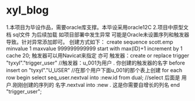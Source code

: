 # xyl_blog
1.本项目为毕设作品，需要oracle库支撑。本毕设采用oracle12C
2.项目中原型文档
        sql文件
        为后续加载
        如项目部署中发生异常
        可能是Oracle未设置序列和触发器导致。针对异常添加即可。
             创建方式如下：
        create sequence scott.emp minvalue 1 maxvalue 
        999999999999 start with max(ID)+1 increment by 1 cache 20;
              触发器可以用Navicat来指定
              亦可
        触发器：create or replace trigger "tyxyl"."trigger_user" //触发器：u_001为用户 . 你创建的触发器的名字
           before insert on "tyxyl"."U_USER"   //在那个用户下面u_001的那个表上创建
        for each row
           begin
           select seq_user.nextval into :new.id from dual;     //select  后面是 用户.刚刚创建的序列的 名字.nextval into :new . 这是你需要自增长的列名
        end "trigger_user";
